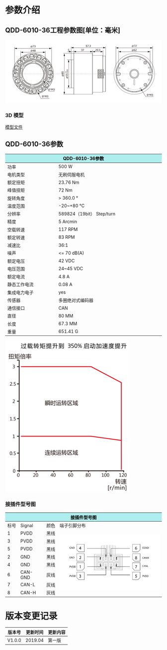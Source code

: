 # 参数介绍 
## QDD-6010-36工程参数图[单位：毫米]
![QDD-6010-36]( ../img/Qdd_6010_36三视图.png ) 
### 3D 模型
[模型文件]( ../img/Qdd_6010_363D.STEP.zip )


## QDD-6010-36参数
<table class="tableizer-table"><thead><tr class="tableizer-firstrow"><th colspan="2" style="background: PaleTurquoise; color: black;width:800px">QDD-6010-36参数</th></tr></thead><tbody><tr><td>功率</td><td>500 W</td></tr><tr><td>电机类型</td><td>无刷伺服电机</td></tr><tr><td>额定扭矩</td><td>23.76 Nm</td></tr><tr><td>峰值扭矩</td><td>72 Nm</td></tr><tr><td>旋转角度</td><td>> 360.0 °</td></tr><tr><td>温度范围</td><td>-20~+80 °C</td></tr><tr><td>分辨率</td><td>589824（19bit） Step/turn</td></tr><tr><td>精度</td><td>5 Arcmin</td></tr><tr><td>空载转速</td><td>117 RPM</td></tr><tr><td>额定转速</td><td>83 RPM</td></tr><tr><td>减速比</td><td>36:1</td></tr><tr><td>噪声</td><td><= 70 dB(A)</td></tr><tr><td>额定电压</td><td>42 VDC</td></tr><tr><td>电压范围</td><td>24~45 VDC</td></tr><tr><td>额定电流</td><td>4.8 A</td></tr><tr><td>静态工作电流</td><td>0.08 A</td></tr><tr><td>集成电力电子</td><td>yes</td></tr><tr><td>传感器</td><td>多圈绝对式编码器</td></tr><tr><td>通信接口</td><td>CAN</td></tr><tr><td>直径</td><td>80 MM</td></tr><tr><td>长度</td><td>67.3 MM</td></tr><tr><td>重量</td><td>651.41 G</td></tr></tr></tbody></table></tbody></table>

<img src="../img/Qdd-6010-36曲线.png" style="width:400px">




### 接插件型号图
<table class="tableizer-table">
<thead><tr class="tableizer-firstrow"><th colspan="4" style="background: PaleTurquoise; color: black;width:800px">接插件型号图</th></tr></thead><tbody><tr><td>标号</td><td>Signal</td><td>颜色</td><td >端子引脚分布</td></tr><tr><td>1</td><td>PVDD</td><td>黑线</td><td rowspan="9"><img src="../img/配线2-2.png" style="width:450px"></td></tr><tr><td>3</td><td>PVDD</td><td>黑线</td></tr><tr><td>5</td><td>PVDD</td><td>黑线</td></tr><tr><td>2</td><td>GND</td><td>黑线</td></tr><tr><td>4</td><td>GND</td><td>黑线</td></tr><tr><td>6</td><td>CAN-GND</td><td>灰线</td></tr><tr><td>7</td><td>CAN-L</td><td>灰线</td></tr><tr><td>8</td><td>CAN-H</td><td>灰线</td></tr></tbody></table>

# 版本变更记录


版本号| 更新时间 | 更新内容
---|---|---
V1.0.0 | 2019.04| 第一版


